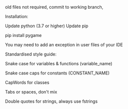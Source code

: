 old files not required,
commit to working branch,


Installation:

Update python (3.7 or higher)
Update pip

pip install pygame

You may need to add an exception in user files of your IDE



Standardised style guide:

Snake case for variables & functions (variable_name)

Snake case caps for constants (CONSTANT_NAME)

CapWords for classes

Tabs or spaces, don't mix

Double quotes for strings, always use fstrings

